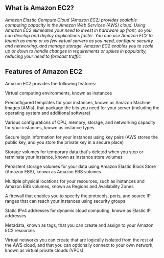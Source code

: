 ## **What is Amazon EC2?**

*Amazon Elastic Compute Cloud (Amazon EC2) provides scalable computing capacity in the Amazon Web Services (AWS) cloud.*
*Using Amazon EC2 eliminates your need to invest in hardware up front, so you can develop and deploy applications faster.* 
*You can use Amazon EC2 to launch as many or as few virtual servers as you need, configure security and networking, and manage storage.*
*Amazon EC2 enables you to scale up or down to handle changes in requirements or spikes in popularity, reducing your need to forecast traffic*


## Features of Amazon EC2

Amazon EC2 provides the following features:

Virtual computing environments, known as instances

Preconfigured templates for your instances, known as Amazon Machine Images (AMIs), that package the bits you need for your server 
(including the operating system and additional software)

Various configurations of CPU, memory, storage, and networking capacity for your instances, known as instance types

Secure login information for your instances using key pairs (AWS stores the public key, and you store the private key in a secure place)

Storage volumes for temporary data that's deleted when you stop or terminate your instance, known as instance store volumes

Persistent storage volumes for your data using Amazon Elastic Block Store (Amazon EBS), known as Amazon EBS volumes

Multiple physical locations for your resources, such as instances and Amazon EBS volumes, known as Regions and Availability Zones

A firewall that enables you to specify the protocols, ports, and source IP ranges that can reach your instances using security groups

Static IPv4 addresses for dynamic cloud computing, known as Elastic IP addresses

Metadata, known as tags, that you can create and assign to your Amazon EC2 resources

Virtual networks you can create that are logically isolated from the rest of the AWS cloud, and that you can optionally connect to 
your own network, known as virtual private clouds (VPCs)
